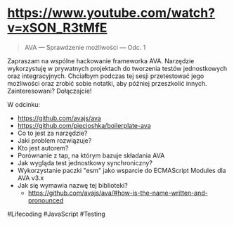 # https://www.youtube.com/watch?v=xSON_R3tMfE

> AVA — Sprawdzenie możliwości — Odc. 1

Zapraszam na wspólne hackowanie frameworka AVA. Narzędzie wykorzystuję w prywatnych projektach do tworzenia testów jednostkowych oraz integracyjnych. Chciałbym podczas tej sesji przetestować jego możliwości oraz zrobić sobie notatki, aby później przeszkolić innych. Zainteresowani? Dołączajcie!

W odcinku:

* https://github.com/avajs/ava
* https://github.com/piecioshka/boilerplate-ava
* Co to jest za narzędzie?
* Jaki problem rozwiązuje?
* Kto jest autorem?
* Porównanie z tap, na którym bazuje składania AVA
* Jak wygląda test jednostkowy synchroniczny?
* Wykorzystanie paczki "esm" jako wsparcie do ECMAScript Modules dla AVA v3.x
* Jak się wymawia nazwę tej biblioteki?
  + https://github.com/avajs/ava/#how-is-the-name-written-and-pronounced

#Lifecoding #JavaScript #Testing
